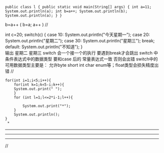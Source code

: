 
`public class l {
public static void main(String[] args) {
	int a=11;
	System.out.println(a);
	int b=a++;
	System.out.println(b);
	System.out.println(a);
}
}`

b=a++
(
b=a;
a++
)
//
	    
int c=20;
	switch(c)
	{
	case 10:
		System.out.println("今天星期一");
	case 20:
		System.out.println("星期二");
	case 30:
		System.out.println("星期三");
		break;
	default:
		System.out.println("不知道");
	}  
	输出  星期二  星期三
	switch 会一个接一个的执行  要遇到break才会跳出
	switch 中 条件表达式中的数据类型
  要和case 后的 常量表达式一致  否则会出错
  switch中的可用数据类型主要是：
  允许byte  short  int char enum等；float类型会损失精度出错
//

	for(int i=1;i<5;i++){
		for(int k=1;k<5-i;k++){
		System.out.print(" ");
		}
		for (int l=1;l<=2*i-1;l++){
			
			System.out.print("*");
		}
		System.out.println();
	}
	 *
  ***
 *****
*******
//

	
	
